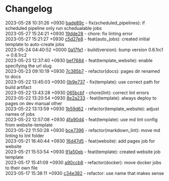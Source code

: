 # Changelog

2023-05-28 10:31:26 +0930 [bade89c](https://gitlab.com/nofusscomputing/projects/gitlab-ci/-/commit/bade89c5333ca853844e224f46a2d3dafab7179d) - fix(scheduled_pipelines): if scheduled pipeline only run schedualable jobs  
2023-05-27 15:24:21 +0930 [19dde28](https://gitlab.com/nofusscomputing/projects/gitlab-ci/-/commit/19dde28526d5e3f7694da3246505537aa2e19c10) - chore: fix linting error  
2023-05-27 15:21:27 +0930 [c5d27e8](https://gitlab.com/nofusscomputing/projects/gitlab-ci/-/commit/c5d27e832e100156cb99c5ca580fd5a8eb600e0f) - feat(auto_jobs): created initial template to auto-create jobs  
2023-05-24 04:40:52 +0000 [0a17fe1](https://gitlab.com/nofusscomputing/projects/gitlab-ci/-/commit/0a17fe1aa320c658c05d7a693ff76af4a54e6130) - build(version): bump version 0.6.1rc1 → 0.6.1rc2  
2023-05-23 12:37:40 +0930 [bef7684](https://gitlab.com/nofusscomputing/projects/gitlab-ci/-/commit/bef76847ec686fcff92229d7b9be0bcfc7b267da) - feat(template_website): enable specifying the url slug  
2023-05-23 09:10:19 +0930 [7c385b7](https://gitlab.com/nofusscomputing/projects/gitlab-ci/-/commit/7c385b7552945699eb87ec3ec43169df0cb77297) - refactor(docs): pages dir renamed to docs  
2023-05-22 13:45:03 +0930 [0b9e737](https://gitlab.com/nofusscomputing/projects/gitlab-ci/-/commit/0b9e7375c911d65e06b0d801755449ab31cb45ea) - fix(template): use correct path for build artifact  
2023-05-22 13:43:28 +0930 [065bcbf](https://gitlab.com/nofusscomputing/projects/gitlab-ci/-/commit/065bcbf51717e6a29205ced8859a053a2915acd7) - chore(lint): correct lint errors  
2023-05-22 13:20:54 +0930 [8e2a233](https://gitlab.com/nofusscomputing/projects/gitlab-ci/-/commit/8e2a233814bd76ebff3dd8ed5a79afe307a84755) - feat(template): always deploy to pages on dev manual other  
2023-05-22 13:13:59 +0930 [1b59d62](https://gitlab.com/nofusscomputing/projects/gitlab-ci/-/commit/1b59d62348465cc9cc069d5ee23e759316fa9b3c) - refactor(template_website): adjust names of jobs  
2023-05-22 12:57:08 +0930 [4fa90d4](https://gitlab.com/nofusscomputing/projects/gitlab-ci/-/commit/4fa90d4c4249ed8929e7dde2e7bd0e8581d0d8a7) - feat(template): use md lint config from website-template  
2023-05-22 11:50:28 +0930 [bce7396](https://gitlab.com/nofusscomputing/projects/gitlab-ci/-/commit/bce7396d8bbf5ec6600a3a34a05198a87c4fcc70) - refactor(markdown_lint): move md linting to lint folder  
2023-05-21 16:40:44 +0930 [16d47d5](https://gitlab.com/nofusscomputing/projects/gitlab-ci/-/commit/16d47d5e350e1c78f72c97780ed1732a43927fcc) - feat(website): add pages job for website  
2023-05-21 15:53:54 +0930 [91a50eb](https://gitlab.com/nofusscomputing/projects/gitlab-ci/-/commit/91a50eb15bd92ca65481a73c6f095681281941fe) - feat(template): created website job template  
2023-05-17 15:41:09 +0930 [a90ccb8](https://gitlab.com/nofusscomputing/projects/gitlab-ci/-/commit/a90ccb81772e295cebe89d7a9c32ab700e19884d) - refactor(docker): move docker jobs to their own file  
2023-05-17 15:38:11 +0930 [c34e382](https://gitlab.com/nofusscomputing/projects/gitlab-ci/-/commit/c34e382a22cd39874abd8fb5116e831e888db8af) - refactor: use name that makes sense  
